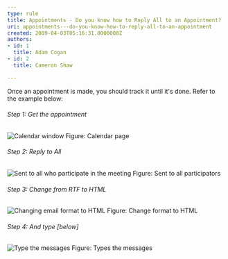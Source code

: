 ```yaml
---
type: rule
title: Appointments - Do you know how to Reply All to an Appointment?
uri: appointments---do-you-know-how-to-reply-all-to-an-appointment
created: 2009-04-03T05:16:31.0000000Z
authors:
- id: 1
  title: Adam Cogan
- id: 2
  title: Cameron Shaw

---
```


 Once an appointment is made, you should track it until it's done. Refer to the example below:<br> 
###### Step 1: Get the appointment
![Calendar window](/Communication/RulesToBetterEmail/PublishingImages/betterMeeting1_small.jpg) Figure: Calendar page
###### Step 2: Reply to All
![Sent to all who participate in the meeting](/Communication/RulesToBetterEmail/PublishingImages/betterMeeting2_small.jpg) Figure: Sent to all participators
###### Step 3: Change from RTF to HTML
![Changing email format to HTML](/Communication/RulesToBetterEmail/PublishingImages/betterMeeting3_small.jpg) Figure: Change format to HTML
###### Step 4: And type [below]
![Type the messages](/Communication/RulesToBetterEmail/PublishingImages/betterMeeting4_small.jpg) Figure: Types the messages
